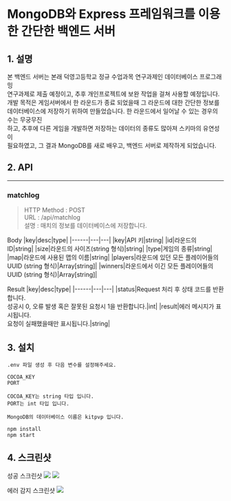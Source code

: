 # MongoDB와 Express 프레임워크를 이용한 간단한 백엔드 서버
## 1. 설명
본 백엔드 서버는 본래 덕영고등학교 정규 수업과목 연구과제인 데이터베이스 프로그래밍   
연구과제로 제출 예정이고, 추후 개인프로젝트에 보완 작업을 걸쳐 사용할 예정입니다.   
개발 목적은 게임서버에서 한 라운드가 종료 되었을때 그 라운드에 대한 간단한 정보를   
데이터베이스에 저장하기 위하여 만들었습니다. 한 라운드에서 일어날 수 있는 경우의 수는 무궁무진   
하고, 추후에 다른 게임을 개발하면 저장하는 데이터의 종류도 많아져 스키마의 유연성이   
필요하였고, 그 결과 MongoDB를 새로 배우고, 백엔드 서버로 제작하게 되었습니다.

## 2. API
--- 
### matchlog
> HTTP Method : POST   
> URL : /api/matchlog   
> 설명 : 매치의 정보를 데이터베이스에 저장합니다.

Body
|key|desc|type|
|------|---|---|
|key|API 키|string|
|id|라운드의 ID|string|
|size|라운드의 사이즈(string 형식)|string|
|type|게임의 종류|string|
|map|라운드에 사용된 맵의 이름|string|
|players|라운드에 있던 모든 플레이어들의 UUID (string 형식)|Array[string]|
|winners|라운드에서 이긴 모든 플레이어들의 UUID (string 형식)|Array[string]|

Result
|key|desc|type|
|------|---|---|
|status|Request 처리 후 상태 코드를 반환합니다.<br>성공시 0, 오류 발생 혹은 잘못된 요청시 1을 반환합니다.|int|
|result|에러 메시지가 표시됩니다.<br>요청이 실패했을때만 표시됩니다.|string|

## 3. 설치
```
.env 파일 생성 후 다음 변수를 설정해주세요.

COCOA_KEY
PORT

COCOA_KEY는 string 타입 입니다.
PORT는 int 타입 입니다.

MongoDB의 데이터베이스 이름은 kitpvp 입니다.

npm install
npm start
```

## 4. 스크린샷
성공 스크린샷
<img src="https://cdn.discordapp.com/attachments/720162481506615317/995931840164679750/unknown.png">
<img src="https://cdn.discordapp.com/attachments/720162481506615317/995932536431722577/unknown.png">

에러 감지 스크린샷
<img src="https://cdn.discordapp.com/attachments/720162481506615317/995932901763989564/unknown.png">